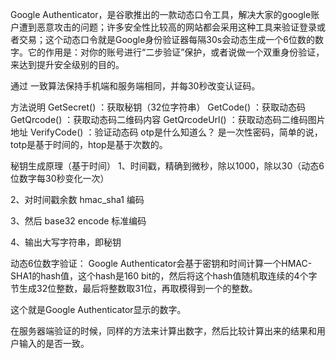 Google Authenticator，是谷歌推出的一款动态口令工具，解决大家的google账户遭到恶意攻击的问题；许多安全性比较高的网站都会采用这种工具来验证登录或者交易；这个动态口令就是Google身份验证器每隔30s会动态生成一个6位数的数字。它的作用是：对你的账号进行“二步验证”保护，或者说做一个双重身份验证，来达到提升安全级别的目的。

通过 一致算法保持手机端和服务端相同，并每30秒改变认证码。

方法说明
GetSecret() ：获取秘钥（32位字符串）
GetCode() ：获取动态码
GetQrcode() ：获取动态码二维码内容
GetQrcodeUrl() ：获取动态码二维码图片地址
VerifyCode() ：验证动态码
otp是什么知道么？ 是一次性密码，简单的说，totp是基于时间的，htop是基于次数的。

秘钥生成原理（基于时间）
1、时间戳，精确到微秒，除以1000，除以30（动态6位数字每30秒变化一次）

2、对时间戳余数 hmac_sha1 编码

3、然后 base32 encode 标准编码

4、输出大写字符串，即秘钥

动态6位数字验证：
Google Authenticator会基于密钥和时间计算一个HMAC-SHA1的hash值，这个hash是160 bit的，然后将这个hash值随机取连续的4个字节生成32位整数，最后将整数取31位，再取模得到一个的整数。

这个就是Google Authenticator显示的数字。

在服务器端验证的时候，同样的方法来计算出数字，然后比较计算出来的结果和用户输入的是否一致。